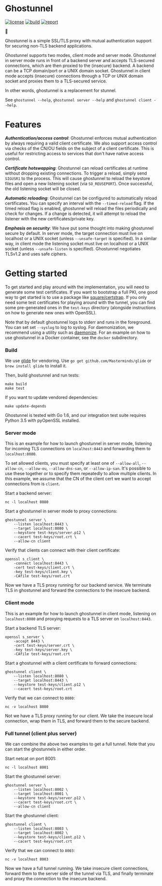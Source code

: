 Ghostunnel
==========

[![license](http://img.shields.io/badge/license-apache_2.0-red.svg?style=flat)](https://raw.githubusercontent.com/square/ghostunnel/master/LICENSE)
[![build](https://img.shields.io/travis/square/ghostunnel/master.svg?style=flat)](https://travis-ci.org/square/ghostunnel)
[![report](https://goreportcard.com/badge/github.com/square/ghostunnel)](https://goreportcard.com/report/github.com/square/ghostunnel)

👻

Ghostunnel is a simple SSL/TLS proxy with mutual authentication support for
securing non-TLS backend applications.

Ghostunnel supports two modes, client mode and server mode. Ghostunnel in
server mode runs in front of a backend server and accepts TLS-secured
connections, which are then proxied to the (insecure) backend. A backend can be
a TCP domain/port or a UNIX domain socket. Ghostunnel in client mode accepts
(insecure) connections through a TCP or UNIX domain socket and proxies them to
a TLS-secured service.

In other words, ghostunnel is a replacement for stunnel.

See `ghostunnel --help`, `ghostunnel server --help` and `ghostunnel client --help`.

Features
========

***Authentication/access control***: Ghostunnel enforces mutual authentication
by always requiring a valid client certificate. We also support access control
via checks of the CN/OU fields on the subject of a client certificate. This is
useful for restricting access to services that don't have native access control.

***Certificate hotswapping***: Ghostunnel can reload certificates at runtime
without dropping existing connections. To trigger a reload, simply send
`SIGUSR1` to the process. This will cause ghostunnel to reload the keystore
files and open a new listening socket (via `SO_REUSEPORT`). Once successful,
the old listening socket will be closed.

***Automatic reloading***: Ghostunnel can be configured to automatically reload
certificates. You can specify an interval with the `--timed-reload` flag. If
the timed reload flag is enabled, ghostunnel will reload the files periodically
and check for changes. If a change is detected, it will attempt to reload the
listener with the new certificates/private key.

***Emphasis on security***: We have put some thought into making ghostunnel
secure by default. In server mode, the target connection must live on localhost
or a UNIX socket (unless `--unsafe-target` is specified). In a similar way, in
client mode the listening socket must live on localhost or a UNIX socket
(unless `--unsafe-listen` is specified). Ghostunnel negotiates TLSv1.2
and uses safe ciphers.

Getting started
===============

To get started and play around with the implementation, you will need to
generate some test certificates. If you want to bootstrap a full PKI, one
good way to get started is to use a package like
[square/certstrap](https://github.com/square/certstrap). If you only need
some test certificates for playing around with the tunnel, you can find
some pre-generated ones in the `test-keys` directory (alongside instructions
on how to generate new ones with OpenSSL).

Note that by default ghostunnel logs to stderr and runs in the foreground. You
can set set `--syslog` to log to syslog. For daemonization, we recommend using
a utility such as [daemonize](http://software.clapper.org/daemonize/). For an
example on how to use ghostunnel in a Docker container, see the `docker`
subdirectory.

### Build

We use [glide](https://github.com/Masterminds/glide) for vendoring.
Use `go get github.com/Masterminds/glide` or `brew install glide` to install it.

Then, build ghostunnel and run tests:

    make build
    make test

If you want to update vendored dependencies:

    make update-depends

Ghostunnel is tested with Go 1.6, and our integration test suite requires
Python 3.5 with pyOpenSSL installed.

### Server mode 

This is an example for how to launch ghostunnel in server mode, listening for
incoming TLS connections on `localhost:8443` and forwarding them to
`localhost:8080`. 

To set allowed clients, you must specify at least one of `--allow-all`,
`--allow-cn`, `--allow-ou`, `--allow-dns-san`, or `--allow-ip-san`. It's
possible to use these together or to specify them repeatedly to allow multiple
clients. In this example, we assume that the CN of the client cert we want to
accept connections from is `client`.

Start a backend server:

    nc -l localhost 8080

Start a ghostunnel in server mode to proxy connections:

    ghostunnel server \
        --listen localhost:8443 \
        --target localhost:8080 \
        --keystore test-keys/server.p12 \
        --cacert test-keys/root.crt \
        --allow-cn client

Verify that clients can connect with their client certificate:

    openssl s_client \
        -connect localhost:8443 \
        -cert test-keys/client.crt \
        -key test-keys/client.key \
        -CAfile test-keys/root.crt

Now we have a TLS proxy running for our backend service. We terminate TLS in
ghostunnel and forward the connections to the insecure backend.

### Client mode

This is an example for how to launch ghostunnel in client mode, listening on
`localhost:8080` and proxying requests to a TLS server on `localhost:8443`. 

Start a backend TLS server:

    openssl s_server \
        -accept 8443 \
        -cert test-keys/server.crt \
        -key test-keys/server.key \
        -CAfile test-keys/root.crt

Start a ghostunnel with a client certificate to forward connections:

    ghostunnel client \
        --listen localhost:8080 \
        --target localhost:8443 \
        --keystore test-keys/client.p12 \
        --cacert test-keys/root.crt

Verify that we can connect to `8080`:

    nc -v localhost 8080

Not we have a TLS proxy running for our client. We take the insecure local
connection, wrap them in TLS, and forward them to the secure backend.

### Full tunnel (client plus server)

We can combine the above two examples to get a full tunnel. Note that you can
start the ghostunnels in either order.

Start netcat on port 8001:

    nc -l localhost 8001

Start the ghostunnel server:

    ghostunnel server \
        --listen localhost:8002 \
        --target localhost:8001 \
        --keystore test-keys/server.p12 \
        --cacert test-keys/root.crt \
        --allow-cn client

Start the ghostunnel client:

    ghostunnel client \
        --listen localhost:8003 \
        --target localhost:8002 \
        --keystore test-keys/client.p12 \
        --cacert test-keys/root.crt

Verify that we can connect to `8003`:

    nc -v localhost 8003

Now we have a full tunnel running. We take insecure client connections, 
forward them to the server side of the tunnel via TLS, and finally terminate
and proxy the connection to the insecure backend.
